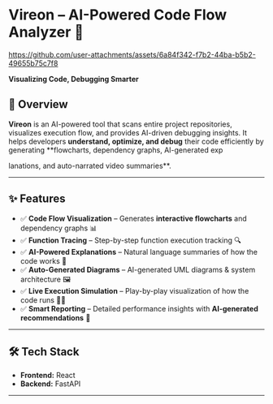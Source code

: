 # Vireon – AI-Powered Code Flow Analyzer 🚀
https://github.com/user-attachments/assets/6a84f342-f7b2-44ba-b5b2-49655b75c7f8

**Visualizing Code, Debugging Smarter**

## 📌 Overview

**Vireon** is an AI-powered tool that scans entire project repositories, visualizes execution flow, and provides AI-driven debugging insights. It helps developers **understand, optimize, and debug** their code efficiently by generating **flowcharts, dependency graphs, AI-generated exp


lanations, and auto-narrated video summaries**.

---

## ✨ Features

- ✅ **Code Flow Visualization** – Generates **interactive flowcharts** and dependency graphs 📊
- ✅ **Function Tracing** – Step-by-step function execution tracking 🔍
- ✅ **AI-Powered Explanations** – Natural language summaries of how the code works 🧠
- ✅ **Auto-Generated Diagrams** – AI-generated UML diagrams & system architecture 🖼️
- ✅ **Live Execution Simulation** – Play-by-play visualization of how the code runs 🏃‍♂️
- ✅ **Smart Reporting** – Detailed performance insights with **AI-generated recommendations** 📄

---

## 🛠️ Tech Stack

- **Frontend:** React
- **Backend:** FastAPI

---
